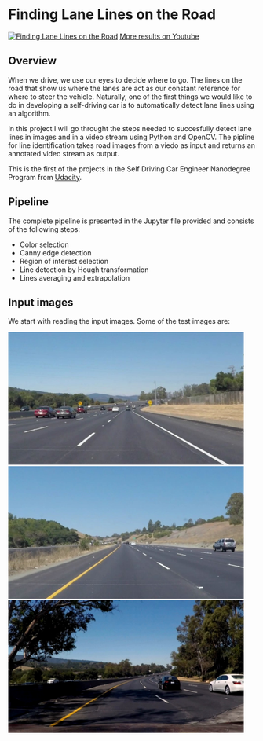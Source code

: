 # **Finding Lane Lines on the Road** 

[![Finding Lane Lines on the Road](https://i.imgur.com/D9cvND0.png)](https://www.youtube.com/watch?v=nrJ2Y6M46r8 "Finding Lane Lines on the Road")
[More results on Youtube](https://www.youtube.com/watch?v=F7gluNuSx50&list=PL06vO3TcKwfYCAyu5FBqnhxylDzH1chP2)

Overview
---

When we drive, we use our eyes to decide where to go.  The lines on the road that show us where the lanes are act as our constant reference for where to steer the vehicle.  Naturally, one of the first things we would like to do in developing a self-driving car is to automatically detect lane lines using an algorithm.

In this project I will go throught the steps needed to succesfully detect lane lines in images and in a video stream using Python and OpenCV. The pipline for line identification takes road images from a viedo as input and returns an annotated video stream as output.

This is the first of the projects in the Self Driving Car Engineer Nanodegree Program from [Udacity](https://www.udacity.com/course/self-driving-car-engineer-nanodegree--nd013).

Pipeline
---
The complete pipeline is presented in the Jupyter file provided and consists of the following steps:
* Color selection
* Canny edge detection
* Region of interest selection
* Line detection by Hough transformation
* Lines averaging and extrapolation

Input images
---
We start with reading the input images. Some of the test images are:

<img src="test_images/solidWhiteCurve.jpg" width="480" alt="Solid White Curve"/>
<img src="test_images/solidYellowCurve.jpg" width="480" alt="Solid Yelow Curve/>
<img src="challenge_images/xchallenge2.jpg" width="480" alt="Challenge 2" />
<img src="challenge_images/xchallenge3.jpg" width="480" alt="Challenge 3" />

